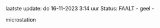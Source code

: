 laatste update: 
do 16-11-2023  3:14   uur 
Status: FAALT - geel - 
<div class="service Y">microstation</div>